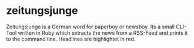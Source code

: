 # zeitungsjunge
Zeitungsjunge is a German word for paperboy or newsboy.
Its a small CLI-Tool written in Ruby which extracts the news from a RSS-Feed and prints it to the command line.
Headlines are highlightet in red.
